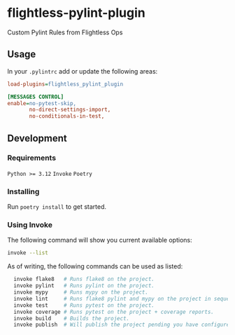 # flightless-pylint-plugin

Custom Pylint Rules from Flightless Ops

## Usage

In your `.pylintrc` add or update the following areas:

```ini
load-plugins=flightless_pylint_plugin

[MESSAGES CONTROL]
enable=no-pytest-skip,
       no-direct-settings-import,
       no-conditionals-in-test,
```

## Development

### Requirements

`Python >= 3.12`
`Invoke`
`Poetry`

### Installing

Run `poetry install` to get started.

### Using Invoke

The following command will show you current available options:

```bash
invoke --list
```

As of writing, the following commands can be used as listed:

```bash
  invoke flake8   # Runs flake8 on the project.
  invoke pylint   # Runs pylint on the project.
  invoke mypy     # Runs mypy on the project.
  invoke lint     # Runs flake8 pylint and mypy on the project in sequence.
  invoke test     # Runs pytest on the project.
  invoke coverage # Runs pytest on the project + coverage reports.
  invoke build    # Builds the project.
  invoke publish  # Will publish the project pending you have configured poetry to be able to.
```
